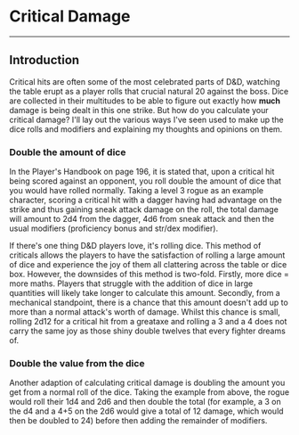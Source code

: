 # Critical Damage

* * *

## Introduction
Critical hits are often some of the most celebrated parts of D&D, watching the table erupt as a player rolls that crucial natural 20 against the boss. Dice are collected in their
multitudes to be able to figure out exactly how **much** damage is being dealt in this one strike. But how do you calculate your critical damage? I'll lay out the various ways I've seen
used to make up the dice rolls and modifiers and explaining my thoughts and opinions on them.

### Double the amount of dice
In the Player's Handbook on page 196, it is stated that, upon a critical hit being scored against an opponent, you roll double the amount of dice that you would have rolled normally. Taking a level 3 rogue as an example character, scoring a critical hit with a dagger having had advantage on the strike and thus gaining sneak attack damage on the roll, the total damage will amount to 2d4 from the dagger, 4d6 from sneak attack and then the usual modifiers (proficiency bonus and str/dex modifier).

If there's one thing D&D players love, it's rolling dice. This method of criticals allows the players to have the satisfaction of rolling a large amount of dice and experience the joy
of them all clattering across the table or dice box. However, the downsides of this method is two-fold. Firstly, more dice = more maths. Players that struggle with the addition of dice in large quantities will likely take longer to calculate this amount. Secondly, from a mechanical standpoint, there is a chance that this amount doesn't add up to more than a normal attack's worth of damage. Whilst this chance is small, rolling 2d12 for a critical hit from a greataxe and rolling a 3 and a 4 does not carry the same joy as those shiny double twelves that every fighter dreams of.

### Double the value from the dice
Another adaption of calculating critical damage is doubling the amount you get from a normal roll of the dice. Taking the example from above, the rogue would roll their 1d4 and 2d6 and then double the total (for example, a 3 on the d4 and a 4+5 on the 2d6 would give a total of 12 damage, which would then be doubled to 24) before then adding the remainder of modifiers.

